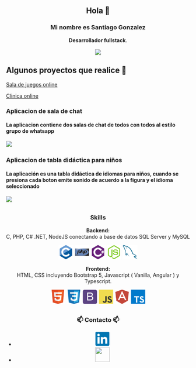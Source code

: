 <div align="center">
  
## Hola 👋
###  Mi nombre es Santiago Gonzalez
  <p align="center">
  <strong>Desarrollador fullstack</strong>.
</p>
  <img align="center" src="https://user-images.githubusercontent.com/40776497/123296187-d1133780-d4ec-11eb-83fd-f17d868bdf52.jpg">

 

</div>
  <h2>Algunos proyectos que realice 🔭</h2>
 <a href="https://tp-labo4-sala-de-juegos.herokuapp.com"><p>Sala de juegos online </p></a>
 <a href="https://clinicaonlinelabo4.herokuapp.com/"><p>Clinica online </p></a>
  
  <h3>Aplicacion de sala de chat</h3>
  <h4 align="left">La aplicacion contiene dos salas de chat de todos con todos al estilo grupo de whatsapp</h4>
 <img width="200" height="auto" src="https://user-images.githubusercontent.com/40776497/123311064-19d2ec80-d4fd-11eb-9c6d-4819df3d1f51.GIF">
  
   <h3>Aplicacion de tabla didáctica para niños</h3>
  <h4 align="left">La aplicación es una tabla didáctica de idiomas para niños, cuando se presiona cada boton emite sonido de acuerdo a la figura y el idioma seleccionado</h4>
 <img width="200" height="auto" src="https://user-images.githubusercontent.com/40776497/123312701-12acde00-d4ff-11eb-9b63-ae4dccc42a57.GIF">

</div>
<h2></h2>
<div align="center">
  <h3>Skills</h3>
  
  <strong>Backend:</strong>
  <br>
  C, PHP, C# .NET, NodeJS conectando a base de datos SQL Server y MySQL 
  <p>
    <img src="https://github.com/devicons/devicon/blob/master/icons/c/c-original.svg" width="40px" height="40px"/> 
    <img src="https://github.com/devicons/devicon/blob/master/icons/php/php-original.svg" width="40px" height="40px"/>
    <img src="https://github.com/devicons/devicon/blob/master/icons/csharp/csharp-plain.svg" width="40px" height="40px"/>
    <img src="https://github.com/devicons/devicon/blob/master/icons/nodejs/nodejs-original.svg" width="40px" height="40px"/>
    <img src="https://github.com/devicons/devicon/blob/master/icons/mysql/mysql-original.svg" width="40px" height="40px"/>
    </p>

<strong>Frontend:</strong>
  <br>
  HTML, CSS incluyendo Bootstrap 5, Javascript ( Vanilla, Angular ) y Typescript.
  <p>
      <img src="https://github.com/devicons/devicon/blob/master/icons/html5/html5-original.svg" width="40px" height="40px"/>
      <img src="https://github.com/devicons/devicon/blob/master/icons/css3/css3-original.svg" width="40px" height="40px"/>
    <img src="https://github.com/devicons/devicon/blob/master/icons/bootstrap/bootstrap-plain.svg" width="40px" height="40px"/>
    <img src="https://github.com/devicons/devicon/blob/master/icons/javascript/javascript-original.svg" width="40px" height="40px"/>
    <img src="https://github.com/devicons/devicon/blob/master/icons/angularjs/angularjs-plain.svg" width="40px" height="40px"/>
    <img src="https://github.com/devicons/devicon/blob/master/icons/typescript/typescript-original.svg" width="40px" height="40px"/>
    
  </p>




  <h2></h2>
<h3>📫 Contacto 📫</h3>

- <a href="https://www.linkedin.com/in/santiago-gonzalez-953997b0/"><img src="https://github.com/devicons/devicon/blob/master/icons/linkedin/linkedin-original.svg" width="40px" height="40px"/></a>
- <a href="mailto:santigonzalez05@gmail.com"><img src="https://user-images.githubusercontent.com/40776497/123286166-10895600-d4e4-11eb-920c-7c8e24c64c13.png" width="40px" height="40px"/></a>

<!--
**SantiGO055/SantiGO055** is a ✨ _special_ ✨ repository because its `README.md` (this file) appears on your GitHub profile.

Here are some ideas to get you started:

- 🔭 I’m currently working on ...
- 🌱 I’m currently learning ...
- 👯 I’m looking to collaborate on ...
- 🤔 I’m looking for help with ...
- 💬 Ask me about ...
- 📫 How to reach me: ...
- 😄 Pronouns: ...
- ⚡ Fun fact: ...
-->
